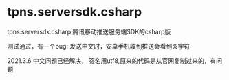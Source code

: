# tpns.serversdk.csharp
tpns.serversdk.csharp
腾讯移动推送服务端SDK的csharp版

测试通过，有一个bug:
发送中文时，安卓手机收到推送会看到%字符

2021.3.6 中文问题已经解决，
签名用utf8,原来的代码是从官网复制过来的，有问题

